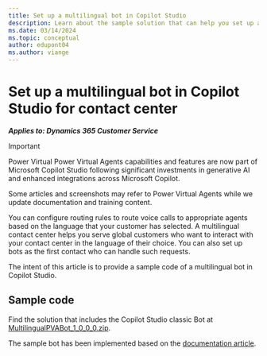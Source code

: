 ```yaml
---
title: Set up a multilingual bot in Copilot Studio
description: Learn about the sample solution that can help you set up a multilingual bot in Copilot Studio classic for your contact center.
ms.date: 03/14/2024
ms.topic: conceptual
author: edupont04
ms.author: viange
---
```


# Set up a multilingual bot in Copilot Studio for contact center  

***Applies to: Dynamics 365 Customer Service***

> [!IMPORTANT]
>Power Virtual Power Virtual Agents capabilities and features are now part of Microsoft Copilot Studio following significant investments in generative AI and enhanced integrations across Microsoft Copilot.  
>
> Some articles and screenshots may refer to Power Virtual Agents while we update documentation and training content.

You can configure routing rules to route voice calls to appropriate agents based on the language that your customer has selected. A multilingual contact center helps you serve global customers who want to interact with your contact center in the language of their choice. You can also set up bots as the first contact who can handle such requests.  

The intent of this article is to provide a sample code of a multilingual bot in Copilot Studio.  

## Sample code

Find the solution that includes the Copilot Studio classic Bot at [MultilingualPVABot_1_0_0_0.zip](https://github.com/microsoft/Dynamics-365-FastTrack-Implementation-Assets/tree/master/Customer%20Service/ComponentLibrary/PVA/PVAMultilingual/sampleartifacts/MultilingualPVABot_1_0_0_0.zip).  

The sample bot has been implemented based on the [documentation article](/dynamics365/customer-service/set-up-multilingual-pva-bot).